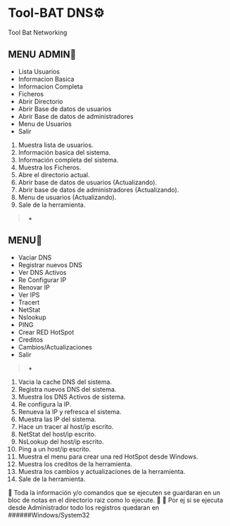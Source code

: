 # Tool-BAT DNS⚙
Tool Bat Networking


## MENU ADMIN📌
* Lista Usuarios
* Informacion Basica
* Informacion Completa
* Ficheros
* Abrir Directorio
* Abrir Base de datos de usuarios
* Abrir Base de datos de administradores
* Menu de Usuarios
* Salir


1. Muestra lista de usuarios.
2. Información basica del sistema.
3. Información completa del sistema.
4. Muestra los Ficheros.
5. Abre el directorio actual.
6. Abrir base de datos de usuarios (Actualizando).
7. Abrir base de datos de administradores (Actualizando).
8. Menu de usuarios (Actualizando).
9. Sale de la herramienta.

> -
## MENU📌

* Vaciar DNS
* Registrar nuevos DNS
* Ver DNS Activos
* Re Configurar IP
* Renovar IP
* Ver IPS
* Tracert
* NetStat
* Nslookup
* PING
* Crear RED HotSpot
* Creditos
* Cambios/Actualizaciones
* Salir

> -

1. Vacia la cache DNS del sistema.
2. Registra nuevos DNS del sistema.
3. Muestra los DNS Activos de sistema.
4. Re configura la IP.
5. Renueva la IP y refresca el sistema.
6. Muestra las IP del sistema.
7. Hace un tracer al host/ip escrito.
8. NetStat del host/ip escrito.
9. NsLookup del host/ip escrito.
10. Ping a un host/ip escrito.
11. Muestra el menu para crear una red HotSpot desde Windows.
12. Muestra los creditos de la herramienta.
13. Muestra los cambios y actualizaciones de la herramienta.
14. Sale de la herramienta.



📍 Toda la información y/o comandos que se ejecuten se guardaran en un bloc de notas en el directorio raiz como lo ejecute. 📍
📍 Por ej si se ejecuta desde Administrador todo los registros quedaran en ######Windows/System32
